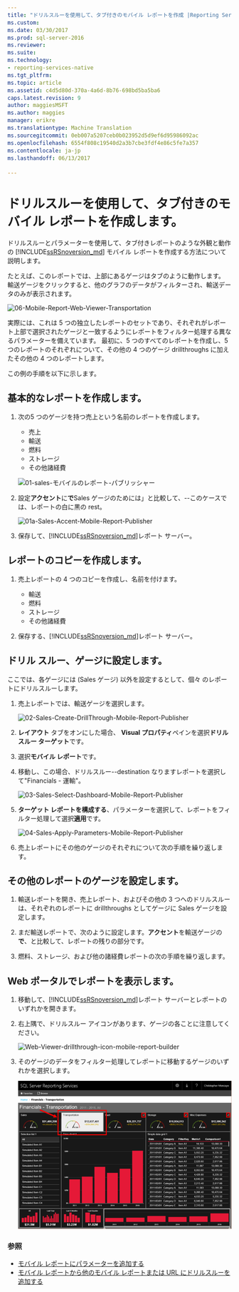 ```yaml
---
title: "ドリルスルーを使用して、タブ付きのモバイル レポートを作成 |Reporting Services モバイル レポート |Microsoft ドキュメント"
ms.custom: 
ms.date: 03/30/2017
ms.prod: sql-server-2016
ms.reviewer: 
ms.suite: 
ms.technology:
- reporting-services-native
ms.tgt_pltfrm: 
ms.topic: article
ms.assetid: c4d5d80d-370a-4a6d-8b76-698bd5ba5ba6
caps.latest.revision: 9
author: maggiesMSFT
ms.author: maggies
manager: erikre
ms.translationtype: Machine Translation
ms.sourcegitcommit: 0eb007a5207ceb0b023952d5d9ef6d95986092ac
ms.openlocfilehash: 6554f808c19540d2a3b7cbe3fdf4e86c5fe7a357
ms.contentlocale: ja-jp
ms.lasthandoff: 06/13/2017

---
```

# <a name="create-a-tabbed-mobile-report-by-using-drillthrough"></a>ドリルスルーを使用して、タブ付きのモバイル レポートを作成します。
ドリルスルーとパラメーターを使用して、タブ付きレポートのような外観と動作の [!INCLUDE[ssRSnoversion_md](../../includes/ssrsnoversion-md.md)] モバイル レポートを作成する方法について説明します。

たとえば、このレポートでは、上部にあるゲージはタブのように動作します。 輸送ゲージをクリックすると、他のグラフのデータがフィルターされ、輸送データのみが表示されます。

![06-Mobile-Report-Web-Viewer-Transportation](../../reporting-services/mobile-reports/media/tabbed-mobile-report-web-viewer-transportation-complete.png)

実際には、これは 5 つの独立したレポートのセットであり、それぞれがレポート上部で選択されたゲージと一致するようにレポートをフィルター処理する異なるパラメーターを備えています。 最初に、5 つのすべてのレポートを作成し、5 つのレポートのそれぞれについて、その他の 4 つのゲージ drillthroughs に加えたその他の 4 つのレポートします。

この例の手順を以下に示します。

## <a name="create-the-basic-report"></a>基本的なレポートを作成します。

1. 次の5 つのゲージを持つ売上という名前のレポートを作成します。

    * 売上
    * 輸送
    * 燃料
    * ストレージ
    * その他諸経費

   ![01-sales-モバイルのレポート-パブリッシャー](../../reporting-services/mobile-reports/media/01-sales-mobile-report-publisher.png)
    
2. 設定**アクセント**に**で**Sales ゲージのためには」と比較して、--このケースでは、レポートの白に黒の rest。

    ![01a-Sales-Accent-Mobile-Report-Publisher](../../reporting-services/mobile-reports/media/01a-sales-accent-mobile-report-publisher.png)
    
3. 保存して、[!INCLUDE[ssRSnoversion_md](../../includes/ssrsnoversion-md.md)]レポート サーバー。

## <a name="make-copies-of-the-report"></a>レポートのコピーを作成します。

1. 売上レポートの 4 つのコピーを作成し、名前を付けます。 

    * 輸送
    * 燃料
    * ストレージ
    * その他諸経費

3. 保存する、[!INCLUDE[ssRSnoversion_md](../../includes/ssrsnoversion-md.md)]レポート サーバー。

## <a name="set-the-gauge-as-a-drillthrough"></a>ドリル スルー、ゲージに設定します。

ここでは、各ゲージには (Sales ゲージ) 以外を設定するとして、個々 のレポートにドリルスルーします。

1. 売上レポートでは、輸送ゲージを選択します。

    ![02-Sales-Create-DrillThrough-Mobile-Report-Publisher](../../reporting-services/mobile-reports/media/02-sales-create-drillthrough-mobile-report-publisher.png)

2. **レイアウト** タブをオンにした場合、 **Visual プロパティ**ペインを選択**ドリルスルー ターゲット**です。

3. 選択**モバイル レポート**です。

4. 移動し、この場合、ドリルスルー--destination なりますレポートを選択して"Financials - 運輸"。

    ![03-Sales-Select-Dashboard-Mobile-Report-Publisher](../../reporting-services/mobile-reports/media/03-sales-select-dashboard-mobile-report-publisher.png)

5. **ターゲット レポートを構成する**、パラメーターを選択して、レポートをフィルター処理して選択**適用**です。

   ![04-Sales-Apply-Parameters-Mobile-Report-Publisher](../../reporting-services/mobile-reports/media/04-sales-apply-parameters-mobile-report-publisher.png)
   
6. 売上レポートにその他のゲージのそれぞれについて次の手順を繰り返します。 

## <a name="set-the-gauges-for-the-other-reports"></a>その他のレポートのゲージを設定します。

1.  輸送レポートを開き、売上レポート、およびその他の 3 つへのドリルスルーは、それぞれのレポートに drillthroughs としてゲージに Sales ゲージを設定します。

2. まだ輸送レポートで、次のように設定します。**アクセント**を輸送ゲージの**で**、と比較して、レポートの残りの部分です。

3. 燃料、ストレージ、および他の諸経費レポートの次の手順を繰り返します。 

## <a name="view-the-report-in-the-web-portal"></a>Web ポータルでレポートを表示します。

1. 移動して、[!INCLUDE[ssRSnoversion_md](../../includes/ssrsnoversion-md.md)]レポート サーバーとレポートのいずれかを開きます。 

2. 右上隅で、ドリルスルー アイコンがあります、ゲージの各ことに注意してください。

    ![Web-Viewer-drillthrough-icon-mobile-report-builder](../../reporting-services/mobile-reports/media/web-viewer-drillthrough-icon-mobile-report-builder.png)

3. そのゲージのデータをフィルター処理してレポートに移動するゲージのいずれかを選択します。

   ![06-Mobile-Report-Web-Viewer-Transportation](../../reporting-services/mobile-reports/media/06-mobile-report-web-viewer-transportation.png)

### <a name="see-also"></a>参照
    
* [モバイル レポートにパラメーターを追加する](../../reporting-services/mobile-reports/add-parameters-to-a-mobile-report-reporting-services.md)
* [モバイル レポートから他のモバイル レポートまたは URL にドリルスルーを追加する](../../reporting-services/mobile-reports/add-drillthrough-from-a-mobile-report-to-other-mobile-reports-or-urls.md)




  


